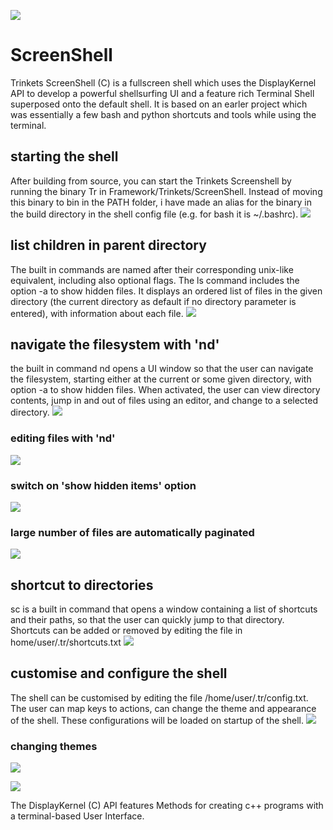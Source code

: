 ![](media/TrLogo.png)

# ScreenShell

Trinkets ScreenShell (C) is a fullscreen shell which uses the DisplayKernel API to develop a powerful shellsurfing UI and a feature rich Terminal Shell superposed onto the default shell. It is based on an earler project which was essentially a few bash and python shortcuts and tools while using the terminal.

## starting the shell
After building from source, you can start the Trinkets Screenshell by running the binary Tr in Framework/Trinkets/ScreenShell.
Instead of moving this binary to bin in the PATH folder, i have made an alias for the binary in the build directory in the shell config file (e.g. for bash it is ~/.bashrc).
![](media/start-tr.gif)

## list children in parent directory
The built in commands are named after their corresponding unix-like equivalent, including also optional flags. The ls command includes the option -a to show hidden files. It displays an ordered list of files in the given directory (the current directory as default if no directory parameter is entered), with information about each file.
![](media/tr-ls.gif)

## navigate the filesystem with 'nd' 
the built in command nd opens a UI window so that the user can navigate the filesystem, starting either at the current or some given directory, with option -a to show hidden files. When activated, the user can view directory contents, jump in and out of files using an editor, and change to a selected directory.
![](media/nd-cd.gif)

### editing files with 'nd' 
![](media/nd-edit-files.gif)

### switch on 'show hidden items' option 
![](media/d-hidden.gif)

### large number of files are automatically paginated
![](media/nd-paginate.gif)

## shortcut to directories
sc is a built in command that opens a window containing a list of shortcuts and their paths, so that the user can quickly jump to that directory. Shortcuts can be added or removed by editing the file in home/user/.tr/shortcuts.txt
![](media/sc-add.gif)

## customise and configure the shell
The shell can be customised by editing the file /home/user/.tr/config.txt. The user can map keys to actions, can change the theme and appearance of the shell. These configurations will be loaded on startup of the shell.
![](media/configure-on-startup.gif)

### changing themes 
![](media/change-themes.gif)

![](media/DisplayKernelLogo.png)

The DisplayKernel (C) API features Methods for creating c++ programs with a terminal-based User Interface.

